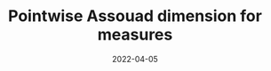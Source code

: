 ---
title: "Pointwise Assouad dimension for measures"
collection: talks
type: "Talk"
permalink: /talks/2022-04-05-pointwise-assouad-dimension-for-measures
venue: "Oulu Analysis Seminar"
date: 2022-04-05
location: "University of Oulu, Finland"
---